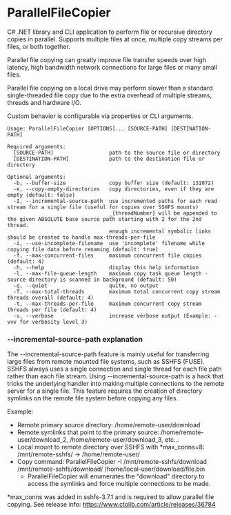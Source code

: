 # ParallelFileCopier

C# .NET library and CLI application to perform file or recursive directory copies in parallel.
Supports multiple files at once, multiple copy streams per files, or both together.

Parallel file copying can greatly improve file transfer speeds over high latency, high bandwidth network connections for large files or many small files.

Parallel file copying on a local drive may perform slower than a standard single-threaded file copy due to the extra overhead of multiple streams, threads and hardware I/O.

Custom behavior is configurable via properties or CLI arguments.

```
Usage: ParallelFileCopier [OPTIONS]... [SOURCE-PATH] [DESTINATION-PATH]

Required arguments:
  [SOURCE-PATH]                  path to the source file or directory
  [DESTINATION-PATH]             path to the destination file or directory

Optional arguments:
  -b, --buffer-size              copy buffer size (default: 131072)
  -e, --copy-empty-directories   copy directories, even if they are empty (default: false)
  -I, --incremental-source-path  use incremented paths for each read stream for a single file (useful for copies over SSHFS mounts)
                                 _{threadNumber} will be appended to the given ABSOLUTE base source path starting with 2 for the 2nd thread.
                                 enough incremental symbolic links should be created to handle max-threads-per-file
  -i, --use-incomplete-filename  use 'incomplete' filename while copying file data before renaming (default: true)
  -f, --max-concurrent-files     maximum concurrent file copies (default: 4)
  -h, --help                     display this help information
  -l, --max-file-queue-length    maximum copy task queue length - source directory is scanned in background (default: 50)
  -q, --quiet                    quite, no output
  -T, --max-total-threads        maximum total concurrent copy stream threads overall (default: 4)
  -t, --max-threads-per-file     maximum concurrent copy stream threads per file (default: 4)
  -v, --verbose                  increase verbose output (Example: -vvv for verbosity level 3)
```

### --incremental-source-path explanation

The --incremental-source-path feature is mainly useful for transferring large files from remote mounted file systems, such as SSHFS (FUSE).
SSHFS always uses a single connection and single thread for each file path rather than each file stream.
Using --incremental-source-path is a hack that tricks the underlying handler into making multiple connections to the remote server for a single file.
This feature requires the creation of directory symlinks on the remote file system before copying any files.

Example:
  - Remote primary source directory: /home/remote-user/download
  - Remote symlinks that point to the primary source: /home/remote-user/download_2, /home/remote-user/download_3, etc...
  - Local mount to remote directory over SSHFS with *max_conns=8: /mnt/remote-sshfs/ -> /home/remote-user/
  - Copy command: ParallelFileCopier -I /mnt/remote-sshfs/download /mnt/remote-sshfs/download/ /home/local-user/download/file.bin
    - ParallelFileCopier will enumerates the "download" directory to access the symlinks and force multiple connections to be made.

*max_conns was added in sshfs-3.7.1 and is required to allow parallel file copying. See release info: https://www.ctolib.com/article/releases/36784
